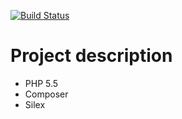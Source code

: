 [![Build Status](https://travis-ci.org/jmgpena/cfc.svg)](https://travis-ci.org/jmgpena/cfc)

# Project description

- PHP 5.5
- Composer
- Silex

